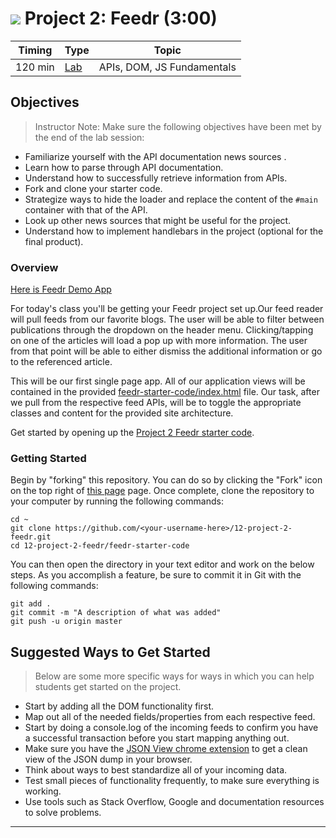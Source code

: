 # ![](https://ga-dash.s3.amazonaws.com/production/assets/logo-9f88ae6c9c3871690e33280fcf557f33.png) Project 2: Feedr (3:00)


| Timing | Type | Topic |
| --- | --- | --- |
| 120 min | [Lab](#lab) | APIs, DOM, JS Fundamentals |

## Objectives

>Instructor Note: Make sure the following objectives have been met by the end of the lab session:

* Familiarize yourself with the API documentation news sources .
* Learn how to parse through API documentation.
* Understand how to successfully retrieve information from APIs.
* Fork and clone your starter code.
* Strategize ways to hide the loader and replace the content of the `#main`
container with that of the API.
* Look up other news sources that might be useful for the project.
* Understand how to implement handlebars in the project (optional for the final product).


### Overview

[Here is Feedr Demo App](https://pages.git.generalassemb.ly/marcwright-rem/12-project-2-feedr/feedr-starter-code/#)

<a name = "lab"></a>
For today's class you'll be getting your Feedr project set up.Our
feed reader will pull feeds from our favorite blogs. The user will be able to
filter between publications through the dropdown on the header menu.
Clicking/tapping on one of the articles will load a pop up with more
information. The user from that point will be able to either dismiss the
additional information or go to the referenced article.

This will be our first single page app. All of our application views will be
contained in the provided [feedr-starter-code/index.html](./feedr-starter-code/index.html) file. Our task, after we pull from the
respective feed APIs, will be to toggle the appropriate classes and content for
the provided site architecture.

Get started by opening up the [Project 2 Feedr starter code](./feedr-starter-code).


### Getting Started

Begin by "forking" this repository. You can do so by clicking the "Fork" icon on
the top right of [this page](https://github.com/misk-jsd2/12-project-2-feedr) page. Once
complete, clone the repository to your computer by running the following
commands:

```
cd ~
git clone https://github.com/<your-username-here>/12-project-2-feedr.git
cd 12-project-2-feedr/feedr-starter-code
```

You can then open the directory in your text editor and work on the below steps. As you accomplish a feature, be sure to commit it in
Git with the following commands:

```
git add .
git commit -m "A description of what was added"
git push -u origin master
```


## Suggested Ways to Get Started

> Below are some more specific ways for ways in which you can help students get started on the project.

  - Start by adding all the DOM functionality first.
  - Map out all of the needed fields/properties from each respective feed.
  - Start by doing a console.log of the incoming feeds to confirm you have a
    successful transaction before you start mapping anything out.
  - Make sure you have the [JSON View chrome extension](https://chrome.google.com/webstore/detail/jsonview/chklaanhfefbnpoihckbnefhakgolnmc?hl=en)
    to get a clean view of the JSON dump in your browser.
  - Think about ways to best standardize all of your incoming data.
  - Test small pieces of functionality frequently, to make sure everything is
    working.
  - Use tools such as Stack Overflow, Google and documentation resources to solve
    problems.

  ---
